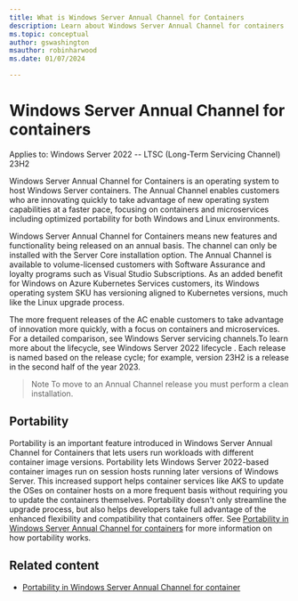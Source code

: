 ```yaml
---
title: What is Windows Server Annual Channel for Containers 
description: Learn about Windows Server Annual Channel for containers 
ms.topic: conceptual
author: gswashington
msauthor: robinharwood
ms.date: 01/07/2024

---
```


# Windows Server Annual Channel for containers

Applies to: Windows Server 2022 -- LTSC (Long-Term Servicing Channel) 23H2

Windows Server Annual Channel for Containers is an operating system to host Windows Server containers. The Annual Channel enables customers who are innovating quickly to take advantage of new operating system capabilities at a faster pace, focusing on containers and microservices including optimized portability for both Windows and Linux environments.

Windows Server Annual Channel for Containers means new features and functionality being released on an annual basis. The channel can only be installed with the Server Core installation option. The Annual Channel is available to volume-licensed customers with Software Assurance and loyalty programs such as Visual Studio Subscriptions. As an added benefit for Windows on Azure Kubernetes Services customers, its Windows operating system SKU has versioning aligned to Kubernetes versions, much like the Linux upgrade process.

The more frequent releases of the AC enable customers to take advantage of innovation more quickly, with a focus on containers and microservices. For a detailed comparison, see Windows Server servicing channels.To learn more about the lifecycle, see Windows Server 2022 lifecycle [](). Each release is named based on the release cycle; for example, version 23H2 is a release in the second half of the year 2023.

>Note
>To move to an Annual Channel release you must perform a clean installation.

## Portability

Portability is an important feature introduced in Windows Server Annual Channel for Containers that lets users run workloads with different container image versions. Portability lets Windows Server 2022-based container images run on session hosts running later versions of Windows Server. This increased support helps container services like AKS to update the OSes on container hosts on a more frequent basis without requiring you to update the containers themselves. Portability doesn't only streamline the upgrade process, but also helps developers take full advantage of the enhanced flexibility and compatibility that containers offer. See [Portability in Windows Server Annual Channel for containers](/.md) for more information on how portability works.

## Related content

- [Portability in Windows Server Annual Channel for container](.md)